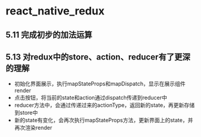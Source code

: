# react_native_redux

## 5.11 完成初步的加法运算

## 5.13 对redux中的store、action、reducer有了更深的理解

* 初始化界面展示，执行mapStateProps和mapDispatch，显示在展示组件 render
* 点击按钮，将当前的state和action通过dispatch传递到reducer中
* reducer方法中，会通过传递过来的actionType，返回新的state，再更新存储到store中
* 新的state有变化，会再次执行mapStateProps方法，更新界面上的state，并再次渲染render
